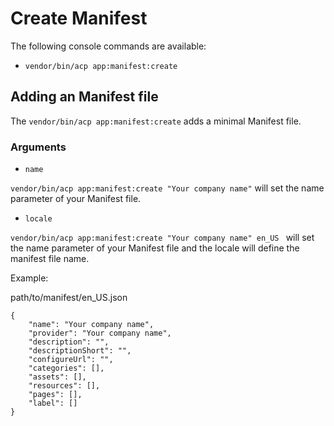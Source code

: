 # Create Manifest

The following console commands are available:

- `vendor/bin/acp app:manifest:create`

## Adding an Manifest file

The `vendor/bin/acp app:manifest:create` adds a minimal Manifest file.

### Arguments

- `name`

`vendor/bin/acp app:manifest:create "Your company name"` will set the name parameter of your Manifest file.


- `locale`

`vendor/bin/acp app:manifest:create "Your company name" en_US ` will set the name parameter of your Manifest file and the locale will define the manifest file name.

Example:

path/to/manifest/en_US.json

```
{
    "name": "Your company name",
    "provider": "Your company name",
    "description": "",
    "descriptionShort": "",
    "configureUrl": "",
    "categories": [],
    "assets": [],
    "resources": [],
    "pages": [],
    "label": []
}
```
